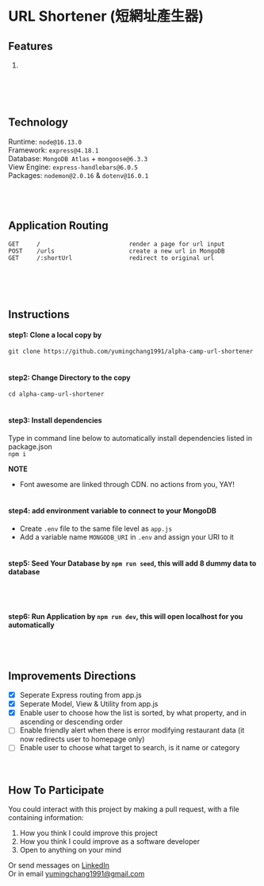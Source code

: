# URL Shortener (短網址產生器)
## Features
1. 
<br><br><br>

## Technology
Runtime: `node@16.13.0` <br>
Framework: `express@4.18.1` <br>
Database: `MongoDB Atlas` + `mongoose@6.3.3` <br>
View Engine: `express-handlebars@6.0.5` <br>
Packages: `nodemon@2.0.16` & `dotenv@16.0.1` <br>
<br><br><br>

## Application Routing
```
GET     /                         render a page for url input
POST    /urls                     create a new url in MongoDB
GET     /:shortUrl                redirect to original url
```
<br><br><br>

## Instructions
#### step1: Clone a local copy by
`git clone https://github.com/yumingchang1991/alpha-camp-url-shortener`
<br><br>

#### step2: Change Directory to the copy
`cd alpha-camp-url-shortener`
<br><br>

#### step3: Install dependencies
Type in command line below to automatically install dependencies listed in package.json <br>
`npm i` <br>

**NOTE**
- Font awesome are linked through CDN. no actions from you, YAY!
<br><br>

#### step4: add environment variable to connect to your MongoDB
- Create `.env` file to the same file level as `app.js`
- Add a variable name `MONGODB_URI` in `.env` and assign your URI to it
<br><br>

#### step5: **Seed Your Database** by `npm run seed`, this will add 8 dummy data to database
<br><br>

#### step6: **Run Application** by `npm run dev`, this will open localhost for you automatically
<br><br>

## Improvements Directions
- [x] Seperate Express routing from app.js
- [x] Seperate Model, View & Utility from app.js
- [x] Enable user to choose how the list is sorted, by what property, and in ascending or descending order
- [ ] Enable friendly alert when there is error modifying restaurant data (it now redirects user to homepage only)
- [ ] Enable user to choose what target to search, is it name or category
<br><br><br>

## How To Participate
You could interact with this project by making a pull request, with a file containing information:
1. How you think I could improve this project
2. How you think I could improve as a software developer
3. Open to anything on your mind

Or send messages on [LinkedIn](https://www.linkedin.com/in/yumingchang1991/) <br>
Or in email [yumingchang1991@gmail.com](mailto:yumingchang1991@gmail.com)
<br><br><br>
